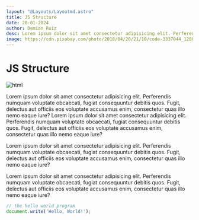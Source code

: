 ```yaml
---
layout: "@Layouts/Layoutmd.astro"
title: JS Structure
date: 20-01-2024
author: Demian Ruiz
desc: Lorem ipsum dolor sit amet consectetur adipisicing elit. Perferendis numquam voluptate obcaecati, fugiat consequuntur debitis quos. Fugit, delectus aut officiis eos voluptate accusamus enim, consectetur quas illo nemo eaque iure?
image: https://cdn.pixabay.com/photo/2018/04/20/21/10/code-3337044_1280.jpg
---
```


# JS Structure

![html](https://cdn.pixabay.com/photo/2018/04/20/21/10/code-3337044_1280.jpg)

Lorem ipsum dolor sit amet consectetur adipisicing elit. Perferendis numquam voluptate obcaecati, fugiat consequuntur debitis quos. Fugit, delectus aut officiis eos voluptate accusamus enim, consectetur quas illo nemo eaque iure?
Lorem ipsum dolor sit amet consectetur adipisicing elit. Perferendis numquam voluptate obcaecati, fugiat consequuntur debitis quos. Fugit, delectus aut officiis eos voluptate accusamus enim, consectetur quas illo nemo eaque iure?

Lorem ipsum dolor sit amet consectetur adipisicing elit. Perferendis numquam voluptate obcaecati, fugiat consequuntur debitis quos. Fugit, delectus aut officiis eos voluptate accusamus enim, consectetur quas illo nemo eaque iure?

Lorem ipsum dolor sit amet consectetur adipisicing elit. Perferendis numquam voluptate obcaecati, fugiat consequuntur debitis quos. Fugit, delectus aut officiis eos voluptate accusamus enim, consectetur quas illo nemo eaque iure?



```javascript
// the hello world program
document.write('Hello, World!');

```
